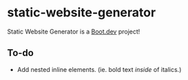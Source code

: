 # static-website-generator

Static Website Generator is a [Boot.dev](https://www.boot.dev) project!

## To-do
- Add nested inline elements. (ie. bold text _inside_ of italics.)